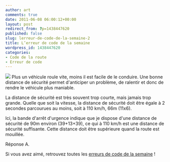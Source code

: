 ```yaml
---
author: art
comments: true
date: 2011-06-08 06:00:12+00:00
layout: post
redirect_from: ?p=1438447620
published: false
slug: lerreur-de-code-de-la-semaine-2
title: L’erreur de code de la semaine
wordpress_id: 1438447620
categories:
- Code de la route
- Erreur de code
---
```


[![](https://static.irz.fr/2011/05/distance-securite.png)](https://static.irz.fr/2011/05/distance-securite.png)
Plus un véhicule roule vite, moins il est facile de le conduire. Une bonne distance de sécurité permet d'anticiper un problème, de ralentir et donc de rendre le véhicule plus maniable.

La distance de sécurité est très souvent trop courte, mais jamais trop grande. Quelle que soit la vitesse, la distance de sécurité doit être égale à 2 secondes parcourues au moins, soit à 110 km/h, 66m (11x6).

Ici, la bande d'arrêt d'urgence indique que je dispose d'une distance de sécurité de 90m environ (39+13+39), ce qui à 110 km/h est une distance de sécurité suffisante. Cette distance doit être supérieure quand la route est mouillée.

Réponse A.

 Si vous avez aimé, retrouvez toutes les [erreurs de code de la semaine](https://irz.fr/) ! 
